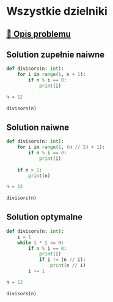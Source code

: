 # Wszystkie dzielniki

## [:link: Opis problemu](../../../../algorithms/integers/divisors.md)

## Solution zupełnie naiwne

```python linenums="1"
def divisors(n: int):
    for i in range(1, n + 1):
        if n % i == 0:
            print(i)

n = 12
 
divisors(n)
```

## Solution naiwne

```python linenums="1"
def divisors(n: int):
    for i in range(1, (n // 2) + 1):
        if n % i == 0:
            print(i)
 
    if n > 1:
        print(n)

n = 12
 
divisors(n)
```

## Solution optymalne

```python linenums="1"
def divisors(n: int):
    i = 1
    while i * i <= n:
        if n % i == 0:
            print(i)
            if i != (n // i):
                print(n // i)
        i += 1

n = 12
 
divisors(n)
```
